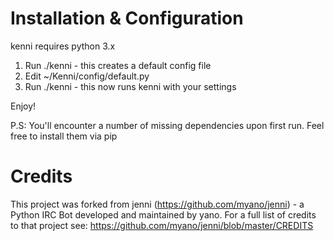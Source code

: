 Installation & Configuration
============================
kenni requires python 3.x

1. Run ./kenni - this creates a default config file
2. Edit ~/Kenni/config/default.py
3. Run ./kenni - this now runs kenni with your settings

Enjoy!

P.S: You'll encounter a number of missing dependencies upon first run. Feel free to install them via pip

Credits
=======

This project was forked from jenni (https://github.com/myano/jenni) - a Python IRC Bot developed and maintained by yano. For a full list of credits to that project see: https://github.com/myano/jenni/blob/master/CREDITS